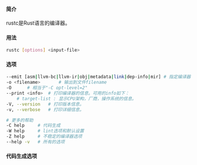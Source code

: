 #### 简介

rustc是Rust语言的编译器。

#### 用法

```bash
rustc [options] <input-file>
```

#### 选项

```bash
--emit [asm|llvm-bc|llvm-ir|obj|metadata|link|dep-info|mir]	# 指定编译器的输出
-o <filename>		# 输出到文件filename
-O		# 相当于"-C opt-level=2"
--print <info>	# 打印编译器的信息。可用的info如下：
	# target-list : 显示CPU架构，厂商，操作系统的信息。
-V, --version	# 打印版本信息。
-v, --verbose	# 打印详细信息。

# 更多的帮助
-C help		# 代码生成
-W help		# lint选项和默认设置
-Z help		# 不稳定的编译器选项
--help -v	# 所有的选项
```

#### 代码生成选项